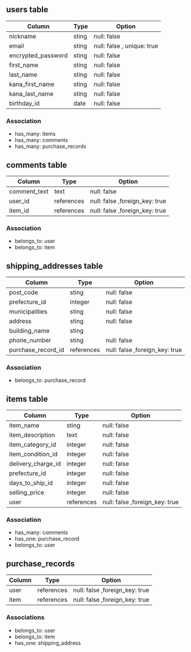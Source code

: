 ## users table

| Column             | Type  | Option                     |
| ------------------ | ----- | -------------------------- |
| nickname           | sting | null: false                |
| email              | sting | null: false , unique: true |
| encrypted_password | sting | null: false                |
| first_name         | sting | null: false                |
| last_name          | sting | null: false                |
| kana_first_name    | sting | null: false                |
| kana_last_name     | sting | null: false                |
| birthday_id        | date  | null: false                |

### Association

- has_many: items
- has_many: comments
- has_many: purchase_records



## comments table

| Column       | Type       | Option                         |
| ------------ | ---------- | ------------------------------ |
| comment_text | text       | null: false                    |
| user_id      | references | null: false ,foreign_key: true |
| item_id      | references | null: false ,foreign_key: true |

### Association

- belongs_to: user
- belongs_to: item



## shipping_addresses table

| Column             | Type       | Option                         |
| ------------------ | ---------- | ------------------------------ |
| post_code          | sting      | null: false                    |
| prefecture_id      | integer    | null: false                    |
| municipalities     | sting      | null: false                    |
| address            | sting      | null: false                    |
| building_name      | sting      |                                |
| phone_number       | sting      | null: false                    |
| purchase_record_id | references | null: false ,foreign_key: true |

### Association

- belongs_to: purchase_record



## items table

| Column             | Type       | Option                         |
| ------------------ | ---------- | ------------------------------ |
| item_name          | sting      | null: false                    |
| item_description   | text       | null: false                    |
| item_category_id   | integer    | null: false                    |
| item_condition_id  | integer    | null: false                    |
| delivery_charge_id | integer    | null: false                    |
| prefecture_id      | integer    | null: false                    |
| days_to_ship_id    | integer    | null: false                    |
| selling_price      | integer    | null: false                    |
| user               | references | null: false ,foreign_key: true |

### Association

- has_many: comments
- has_one: purchase_record
- belongs_to: user



## purchase_records

| Column | Type       | Option                         |
| ------ | ---------- | ------------------------------ |
| user   | references | null: false ,foreign_key: true |
| item   | references | null: false ,foreign_key: true |

### Associations

- belongs_to: user
- belongs_to: item
- has_one: shipping_address

